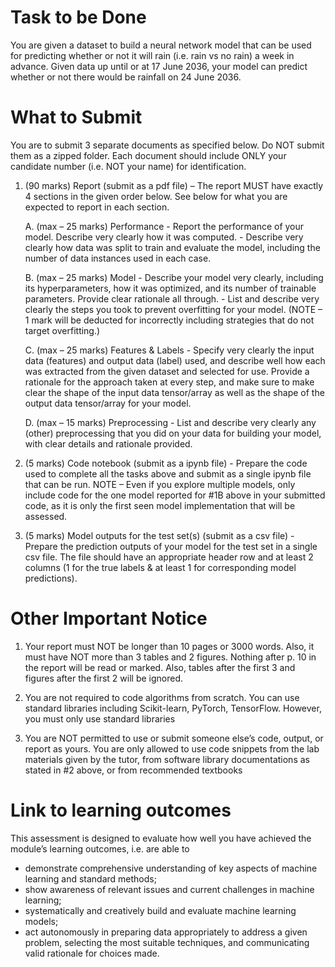 # Task to be Done

You are given a dataset to build a neural network model that can be used for predicting whether or not it will rain (i.e. rain vs no rain) a week in advance. Given data up until or at 17 June 2036, your model can predict whether or not there would be rainfall on 24 June 2036.

# What to Submit

You are to submit 3 separate documents as specified below. Do NOT submit them as a zipped folder. Each document should include ONLY your candidate number (i.e. NOT your name) for identification.

1. (90 marks) Report (submit as a pdf file) – The report MUST have exactly 4 sections in the given order below. See below for what you are expected to report in each section.
    
    A. (max – 25 marks) Performance
        - Report the performance of your model. Describe very clearly how it was computed.
        - Describe very clearly how data was split to train and evaluate the model, including the number of data instances used in each case.
    
    B. (max – 25 marks) Model
        - Describe your model very clearly, including its hyperparameters, how it was optimized, and its number of trainable parameters. Provide clear rationale all through.
        - List and describe very clearly the steps you took to prevent overfitting for your model. (NOTE – 1 mark will be deducted for incorrectly including strategies that do not target overfitting.)
    
    C. (max – 25 marks) Features & Labels
        - Specify very clearly the input data (features) and output data (label) used, and describe well how each was extracted from the given dataset and selected for use. Provide a rationale for the approach taken at every step, and make sure to make clear the shape of the input data tensor/array as well as the shape of the output data tensor/array for your model.
        
    D. (max – 15 marks) Preprocessing
        - List and describe very clearly any (other) preprocessing that you did on your data for building your model, with clear details and rationale provided.

2. (5 marks) Code notebook (submit as a ipynb file) - Prepare the code used to complete all the tasks above and submit as a single ipynb file that can be run. NOTE – Even if you explore multiple models, only include code for the one model reported for #1B above in your submitted code, as it is only the first seen model implementation that will be assessed.

3. (5 marks) Model outputs for the test set(s) (submit as a csv file) - Prepare the prediction outputs of your model for the test set in a single csv file. The file should have an appropriate header row and at least 2 columns (1 for the true labels & at least 1 for corresponding model predictions).

# Other Important Notice

1. Your report must NOT be longer than 10 pages or 3000 words. Also, it must have NOT more than 3 tables and 2 figures. Nothing after p. 10 in the report will be read or marked. Also, tables after the first 3 and figures after the first 2 will be ignored.

2. You are not required to code algorithms from scratch. You can use standard libraries including
Scikit-learn, PyTorch, TensorFlow. However, you must only use standard libraries

3. You are NOT permitted to use or submit someone else’s code, output, or report as yours. You are only allowed to use code snippets from the lab materials given by the tutor, from software library documentations as stated in #2 above, or from recommended textbooks

# Link to learning outcomes

This assessment is designed to evaluate how well you have achieved the module’s learning outcomes,
i.e. are able to

- demonstrate comprehensive understanding of key aspects of machine learning and standard methods;
- show awareness of relevant issues and current challenges in machine learning;
- systematically and creatively build and evaluate machine learning models;
- act autonomously in preparing data appropriately to address a given problem, selecting the most suitable techniques, and communicating valid rationale for choices made.